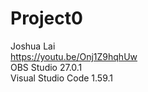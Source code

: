 # Project0
Joshua Lai  
https://youtu.be/Onj1Z9hqhUw  
OBS Studio 27.0.1  
Visual Studio Code 1.59.1  
